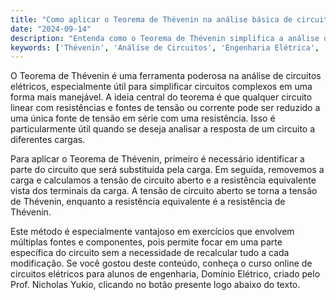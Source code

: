 ```yaml
---
title: "Como aplicar o Teorema de Thévenin na análise básica de circuitos?"
date: "2024-09-14"
description: "Entenda como o Teorema de Thévenin simplifica a análise de circuitos elétricos, facilitando a resolução de problemas complexos."
keywords: ['Thévenin', 'Análise de Circuitos', 'Engenharia Elétrica', 'Supermalha', 'Transformação']
---
```


O Teorema de Thévenin é uma ferramenta poderosa na análise de circuitos elétricos, especialmente útil para simplificar circuitos complexos em uma forma mais manejável. A ideia central do teorema é que qualquer circuito linear com resistências e fontes de tensão ou corrente pode ser reduzido a uma única fonte de tensão em série com uma resistência. Isso é particularmente útil quando se deseja analisar a resposta de um circuito a diferentes cargas.

Para aplicar o Teorema de Thévenin, primeiro é necessário identificar a parte do circuito que será substituída pela carga. Em seguida, removemos a carga e calculamos a tensão de circuito aberto e a resistência equivalente vista dos terminais da carga. A tensão de circuito aberto se torna a tensão de Thévenin, enquanto a resistência equivalente é a resistência de Thévenin.

Este método é especialmente vantajoso em exercícios que envolvem múltiplas fontes e componentes, pois permite focar em uma parte específica do circuito sem a necessidade de recalcular tudo a cada modificação. Se você gostou deste conteúdo, conheça o curso online de circuitos elétricos para alunos de engenharia, Domínio Elétrico, criado pelo Prof. Nicholas Yukio, clicando no botão presente logo abaixo do texto.